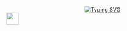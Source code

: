 <div align="center">
<a href="https://git.io/typing-svg">
  <img src="https://readme-typing-svg.herokuapp.com?font=Fira+Code&pause=1000&width=435&lines=Hi+there%2C+I'm+Vadim.+Computer+science+student%2C+.Net+programmer" alt="Typing SVG" />
  </a>
 </div>
<img src="https://github.com/blackcater/blackcater/raw/main/images/Hi.gif" height="32"/></h1>

